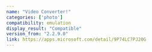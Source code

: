 ```yaml
---
name: "Video Converter!"
categories: ['photo']
compatibility: emulation
display_result: "Compatible"
version_from: "2.2.9.0"
link: https://apps.microsoft.com/detail/9P74LC7PJ20G
---
```

